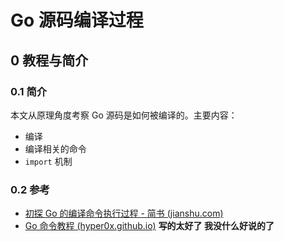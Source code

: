 # Go 源码编译过程

## 0 教程与简介

### 0.1 简介

本文从原理角度考察 Go 源码是如何被编译的。主要内容：

- 编译
- 编译相关的命令
- `import` 机制

### 0.2 参考

- [初探 Go 的编译命令执行过程 - 简书 (jianshu.com)](https://www.jianshu.com/p/35a4ec1b3067)
- [Go 命令教程 (hyper0x.github.io)](https://hyper0x.github.io/go_command_tutorial/#/) **写的太好了 我没什么好说的了**

<!-- 图片 -->
